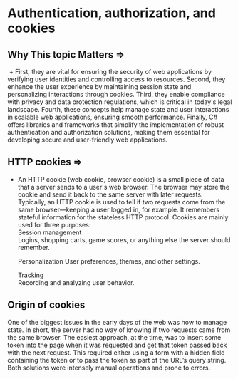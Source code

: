 # Authentication, authorization, and cookies

## Why This topic Matters =>


 + First, they are vital for ensuring the security of web applications by verifying user identities and controlling access to resources. Second, they enhance the user experience by maintaining session state and personalizing interactions through cookies. Third, they enable compliance with privacy and data protection regulations, which is critical in today's legal landscape. Fourth, these concepts help manage state and user interactions in scalable web applications, ensuring smooth performance. Finally, C# offers libraries and frameworks that simplify the implementation of robust authentication and authorization solutions, making them essential for developing secure and user-friendly web applications.

## HTTP cookies =>

+ An HTTP cookie (web cookie, browser cookie) is a small piece of data that a server sends to a user's web browser. The browser may store the cookie and send it back to the same server with later requests. Typically, an HTTP cookie is used to tell if two requests come from the same browser—keeping a user logged in, for example. It remembers stateful information for the stateless HTTP protocol.
Cookies are mainly used for three purposes:          
     Session management          
      Logins, shopping carts, game scores, or anything else the server should remember.

     Personalization
     User preferences, themes, and other settings.


     Tracking           
     Recording and analyzing user behavior.

## Origin of cookies
One of the biggest issues in the early days of the web was how to manage state. In short, the server had no way of knowing if two requests came from the same browser. The easiest approach, at the time, was to insert some token into the page when it was requested and get that token passed back with the next request. This required either using a form with a hidden field containing the token or to pass the token as part of the URL’s query string. Both solutions were intensely manual operations and prone to errors.
